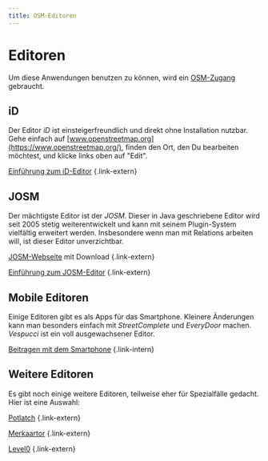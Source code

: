 ```yaml
---
title: OSM-Editoren
---
```


# Editoren

Um diese Anwendungen benutzen zu können, wird ein
[OSM-Zugang](/beitragen/osm-zugang/) gebraucht.

## iD

Der Editor *iD* ist einsteigerfreundlich und direkt ohne Installation nutzbar.
Gehe einfach auf [www.openstreetmap.org](https://www.openstreetmap.org/),
finden den Ort, den Du bearbeiten möchtest, und klicke links oben auf "Edit".

[Einführung zum iD-Editor](https://learnosm.org/de/beginner/id-editor/)
{.link-extern}

## JOSM

Der mächtigste Editor ist der *JOSM*. Dieser in Java geschriebene Editor wird
seit 2005 stetig weiterentwickelt und kann mit seinem Plugin-System vielfältig
erweitert werden. Insbesondere wenn man mit Relations arbeiten will, ist dieser
Editor unverzichtbar.

[JOSM-Webseite](https://josm.openstreetmap.de/) mit Download
{.link-extern}

[Einführung zum JOSM-Editor](https://learnosm.org/de/josm/)
{.link-extern}

## Mobile Editoren

Einige Editoren gibt es als Apps für das Smartphone. Kleinere Änderungen kann
man besonders einfach mit *StreetComplete* und *EveryDoor* machen. *Vespucci*
ist ein voll ausgewachsener Editor.

[Beitragen mit dem Smartphone](/beitragen/smartphone/)
{.link-intern}

## Weitere Editoren

Es gibt noch einige weitere Editoren, teilweise eher für Spezialfälle
gedacht. Hier ist eine Auswahl:

[Potlatch](https://wiki.openstreetmap.org/wiki/Potlatch)
{.link-extern}

[Merkaartor](https://wiki.openstreetmap.org/wiki/Merkaartor)
{.link-extern}

[Level0](https://wiki.openstreetmap.org/wiki/Level0)
{.link-extern}

